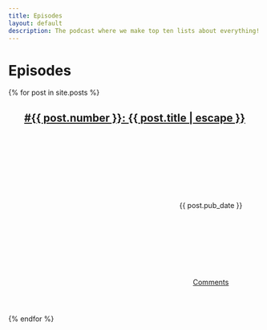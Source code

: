 ```yaml
---
title: Episodes
layout: default
description: The podcast where we make top ten lists about everything!
---
```

# Episodes

{% for post in site.posts %}
<article>
    <header>
        <h2 class="post-title"><a href="{{ post.url }}">#{{ post.number }}: {{ post.title | escape }}</a></h2>
        <span class="post-date">
            <svg class="icon icon-calendar"><use xlink:href="#icon-calendar"></use></svg>
            {{ post.pub_date }}
        </span>
        <span class="post-comments">
            <svg class="icon icon-bubble"><use xlink:href="#icon-bubble"></use></svg>
            <a href="/{{ post.url }}#disqus_thread">Comments</a>
        </span>
    </header>
</article>
{% endfor %}